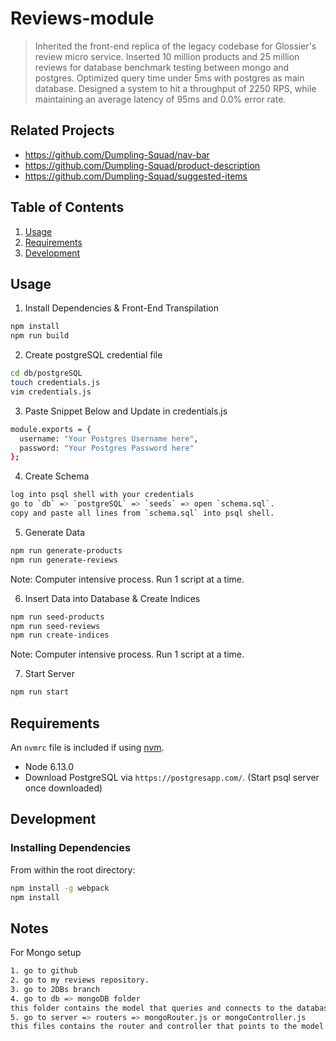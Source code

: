 # Reviews-module

> Inherited the front-end replica of the legacy codebase for Glossier's review micro service. Inserted 10 million products and 25 million reviews for database benchmark testing between mongo and postgres. Optimized query time under 5ms with postgres as main database. Designed a system to hit a throughput of 2250 RPS, while maintaining an average latency of 95ms and 0.0% error rate.

## Related Projects

  - https://github.com/Dumpling-Squad/nav-bar
  - https://github.com/Dumpling-Squad/product-description
  - https://github.com/Dumpling-Squad/suggested-items

## Table of Contents

1. [Usage](#Usage)
1. [Requirements](#requirements)
1. [Development](#development)

## Usage

1. Install Dependencies & Front-End Transpilation
```sh
npm install
npm run build
```

2. Create postgreSQL credential file
```sh
cd db/postgreSQL
touch credentials.js
vim credentials.js
```

3. Paste Snippet Below and Update in credentials.js
```sh
module.exports = {
  username: "Your Postgres Username here",
  password: "Your Postgres Password here"
};
```

4. Create Schema
```sh
log into psql shell with your credentials
go to `db` => `postgreSQL` => `seeds` => open `schema.sql`.
copy and paste all lines from `schema.sql` into psql shell.
```

5. Generate Data
```sh
npm run generate-products
npm run generate-reviews
```
Note: Computer intensive process. Run 1 script at a time.

6. Insert Data into Database & Create Indices
```sh
npm run seed-products
npm run seed-reviews
npm run create-indices
```
Note: Computer intensive process. Run 1 script at a time.

7. Start Server
```sh
npm run start
```

## Requirements

An `nvmrc` file is included if using [nvm](https://github.com/creationix/nvm).

- Node 6.13.0
- Download PostgreSQL via `https://postgresapp.com/`. (Start psql server once downloaded)

## Development

### Installing Dependencies

From within the root directory:

```sh
npm install -g webpack
npm install
```

## Notes

For Mongo setup
```sh
1. go to github
2. go to my reviews repository.
3. go to 2DBs branch
4. go to db => mongoDB folder
this folder contains the model that queries and connects to the database
5. go to server => routers => mongoRouter.js or mongoController.js
this files contains the router and controller that points to the model
```
